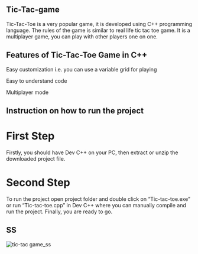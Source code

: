 ## Tic-Tac-game

Tic-Tac-Toe is a very popular game, it is developed using C++ programming language. The rules of the game is similar to real life tic tac toe game. It is a multiplayer game, you can play with other players one on one.

## Features of Tic-Tac-Toe Game in C++

Easy customization i.e. you can use a variable grid for playing

Easy to understand code

Multiplayer mode

##  Instruction on how to run the project

# First Step

Firstly, you should have Dev C++ on your PC, then extract or unzip the downloaded project file.

# Second Step
To run the project open project folder and double click on “Tic-tac-toe.exe” or run “Tic-tac-toe.cpp” in Dev C++ where you can manually compile and run the project. Finally, you are ready to go.


## SS
![tic-tac game_ss](https://user-images.githubusercontent.com/39465843/125157581-813d9d00-e189-11eb-9ce5-a29c0c3ca903.png)
